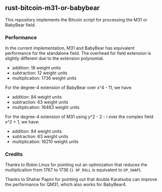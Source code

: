 ## rust-bitcoin-m31-or-babybear

This repository implements the Bitcoin script for processing the M31 or BabyBear field.

### Performance

In the current implementation, M31 and BabyBear has equivalent performance for the standalone field. 
The overhead for field extension is slightly different due to the extension polynomial.

- addition: 18 weight units
- subtraction: 12 weight units
- multiplication: 1736 weight units

For the degree-4 extension of BabyBear over x^4 - 11, we have:

- addition: 84 weight units
- subtraction: 63 weight units
- multiplication: 16483 weight units

For the degree-4 extension of M31 using y^2 - 2 - i over the complex field x^2 + 1, we have:

- addition: 84 weight units
- subtraction: 63 weight units
- multiplication: 16210 weight units

### Credits

Thanks to Robin Linus for pointing out an optimization that reduces the multiplication from 1767 to 1736 (`1 OP_ROLL` is 
equivalent to `OP_SWAP`). 

Thanks to Shahar Papini for pointing out that double Karatsuba can improve the performance for QM31, which also works for 
BabyBear4.